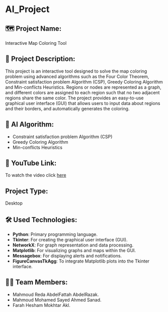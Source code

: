 # AI_Project

## 🗺 Project Name:

Interactive Map Coloring Tool

## 📌 Project Description:

This project is an interactive tool designed to solve the map coloring problem using
advanced algorithms such as the Four Color Theorem, Constraint satisfaction problem Algorithm (CSP), 
Greedy Coloring Algorithm and Min-conflicts Heuristics.
Regions or nodes are represented as a graph, and different colors are assigned to each
region such that no two adjacent regions share the same color. The project provides an
easy-to-use graphical user interface (GUI) that allows users to input data about regions and
their borders, and automatically generates the coloring.

## 🤖 AI Algorithm:

- Constraint satisfaction problem Algorithm (CSP)
- Greedy Coloring Algorithm
- Min-conflicts Heuristics

## 🎥 YouTube Link:

To watch the video click [here](https://youtu.be/0be3nZzl2_I?si=MVJHDCoZ-O6EuZsl)

## Project Type:

Desktop

## 🛠 Used Technologies:

- **Python**: Primary programming language.
- **Tkinter**: For creating the graphical user interface (GUI).
- **NetworkX**: For graph representation and data processing.
- **Matplotlib**: For visualizing graphs and maps within the GUI.
- **Messagebox**: For displaying alerts and notifications.
- **FigureCanvasTkAgg**: To integrate Matplotlib plots into the Tkinter interface.

## 👨‍💻 Team Members:

- Mahmoud Reda AbdelFattah AbdelRazak.
- Mahmoud Mohamed Sayed Ahmed Sanad.
- Farah Hesham Mokhtar Akl.

